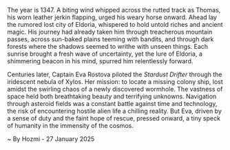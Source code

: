 
The year is 1347.  A biting wind whipped across the rutted track as Thomas, his worn leather jerkin flapping, urged his weary horse onward.  Ahead lay the rumored lost city of Eldoria, whispered to hold untold riches and ancient magic.  His journey had already taken him through treacherous mountain passes, across sun-baked plains teeming with bandits, and through dark forests where the shadows seemed to writhe with unseen things.  Each sunrise brought a fresh wave of uncertainty, yet the lure of Eldoria, a shimmering beacon in his mind, spurred him relentlessly forward.

Centuries later, Captain Eva Rostova piloted the *Stardust Drifter* through the iridescent nebula of Xylos.  Her mission: to locate a missing colony ship, lost amidst the swirling chaos of a newly discovered wormhole.  The vastness of space held both breathtaking beauty and terrifying unknowns.  Navigation through asteroid fields was a constant battle against time and technology, the risk of encountering hostile alien life a chilling reality. But Eva, driven by a sense of duty and the faint hope of rescue, pressed onward, a tiny speck of humanity in the immensity of the cosmos.

~ By Hozmi - 27 January 2025
